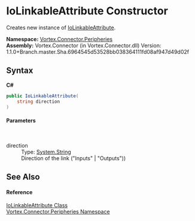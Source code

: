 # IoLinkableAttribute Constructor 
 

Creates new instance of <a href="T_Vortex_Connector_Peripheries_IoLinkableAttribute.md">IoLinkableAttribute</a>.

**Namespace:**&nbsp;<a href="N_Vortex_Connector_Peripheries.md">Vortex.Connector.Peripheries</a><br />**Assembly:**&nbsp;Vortex.Connector (in Vortex.Connector.dll) Version: 1.1.0+Branch.master.Sha.6964545d53528bb038364111fd08af947d49d02f

## Syntax

**C#**<br />
``` C#
public IoLinkableAttribute(
	string direction
)
```


#### Parameters
&nbsp;<dl><dt>direction</dt><dd>Type: <a href="http://msdn2.microsoft.com/en-us/library/s1wwdcbf" target="_blank">System.String</a><br />Direction of the link ("Inputs" | "Outputs"))</dd></dl>

## See Also


#### Reference
<a href="T_Vortex_Connector_Peripheries_IoLinkableAttribute.md">IoLinkableAttribute Class</a><br /><a href="N_Vortex_Connector_Peripheries.md">Vortex.Connector.Peripheries Namespace</a><br />